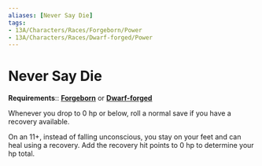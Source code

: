 ```yaml
---
aliases: [Never Say Die]
tags:
- 13A/Characters/Races/Forgeborn/Power
- 13A/Characters/Races/Dwarf-forged/Power
---
```

# Never Say Die

**Requirements**:: **[Forgeborn](../Forgeborn-Dwarf-forged.md)** or **[Dwarf-forged](../Forgeborn-Dwarf-forged.md)**

Whenever you drop to 0 hp or below, roll a normal save if you have a recovery available. 

On an 11+, instead of falling unconscious, you stay on your feet and can heal using a recovery. Add the recovery hit points to 0 hp to determine your hp total.
